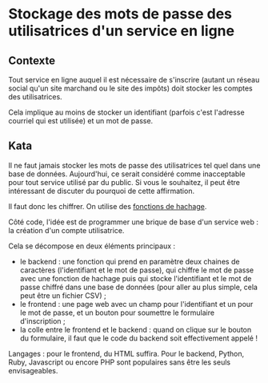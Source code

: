 # Stockage des mots de passe des utilisatrices d'un service en ligne

## Contexte

Tout service en ligne auquel il est nécessaire de s'inscrire (autant un réseau
social qu'un site marchand ou le site des impôts) doit stocker les comptes des
utilisatrices.

Cela implique au moins de stocker un identifiant (parfois c'est l'adresse
courriel qui est utilisée) et un mot de passe.

## Kata

Il ne faut jamais stocker les mots de passe des utilisatrices tel quel dans une
base de données. Aujourd'hui, ce serait considéré comme inacceptable pour tout
service utilisé par du public. Si vous le souhaitez, il peut être intéressant de
discuter du pourquoi de cette affirmation.

Il faut donc les chiffrer. On utilise des [fonctions de
hachage](https://fr.wikipedia.org/wiki/Fonction_de_hachage).

Côté code, l'idée est de programmer une brique de base d'un service web :
la création d'un compte utilisatrice.

Cela se décompose en deux éléments principaux :
- le backend : une fonction qui prend en paramètre deux chaines de caractères
  (l'identifiant et le mot de passe), qui chiffre le mot de passe avec une
  fonction de hachage puis qui stocke l'identifiant et le mot de passe chiffré
  dans une base de données (pour aller au plus simple, cela peut être un fichier
  CSV) ;
- le frontend : une page web avec un champ pour l'identifiant et un pour le mot
  de passe, et un bouton pour soumettre le formulaire d'inscription ;
- la colle entre le frontend et le backend : quand on clique sur le bouton du
  formulaire, il faut que le code du backend soit effectivement appelé !

Langages : pour le frontend, du HTML suffira. Pour le backend, Python, Ruby,
Javascript ou encore PHP sont populaires sans être les seuls envisageables.
